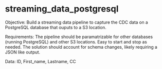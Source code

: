 # streaming_data_postgresql

Objective:
Build a streaming data pipeline to capture the CDC data on a PostgreSQL database that ouputs to a S3 location.

Requirements:
The pipeline should be paramatrizable for other databases (running PostgreSQL) and other S3 locations. Easy to start and stop as needed. The solution should account for schema changes, likely requiring a JSON like output.

Data:
ID, First_name, Lastname, CC